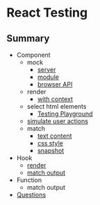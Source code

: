 # React Testing

## Summary

- Component
  - mock 
    - [server](https://github.com/chesterheng/react-testing/blob/main/src/components/LoginSubmission.test.js#L21)
    - [module](https://github.com/chesterheng/react-testing/blob/main/src/components/LocationMockModule.test.js#L8) 
    - [browser API](https://github.com/chesterheng/react-testing/blob/main/src/components/LocationMockBrowserAPI.test.js#L12)
  - render
    - [with context](https://github.com/chesterheng/react-testing/blob/main/src/test/test-utils.js#L5)
  - select html elements
    - [Testing Playground](https://testing-playground.com/)
  - [simulate user actions](https://github.com/chesterheng/react-testing/blob/main/src/components/Login.test.js#L15)
  - match 
    - [text content](https://github.com/chesterheng/react-testing/blob/main/src/components/Counter.test.js#L100)
    - [css style](https://github.com/chesterheng/react-testing/blob/main/src/components/EasyButton.test.js#L61)
    - [snapshot](toMatchInlineSnapshot)
- Hook
  - [render](https://github.com/chesterheng/react-testing/blob/main/src/hooks/useCounter.test.js#L69)
  - [match output](https://github.com/chesterheng/react-testing/blob/main/src/hooks/useCounter.test.js#L70)
- Function
  - match output
- [Questions](https://www.notion.so/chesterheng/React-Testing-0c2794677d404773b60f42801716d7cc)